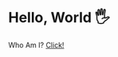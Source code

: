 # Hello, World 🖐
Who Am I? [Click!](https://www.notion.so/qu3vipon-s-blog-850d4a7c516742ddac3b192617e779a8)
